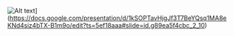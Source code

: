 ![Alt text](https://docs.google.com/presentation/d/1kSOPTavHjgJf3T7BeYQsq1MA8eKNd4siz4bTX-B1m9o/edit?ts=5ef18aaa#slide=id.g89ea5f4cbc_2_10)](https://docs.google.com/presentation/d/1kSOPTavHjgJf3T7BeYQsq1MA8eKNd4siz4bTX-B1m9o/edit?ts=5ef18aaa#slide=id.g89ea5f4cbc_2_10)
